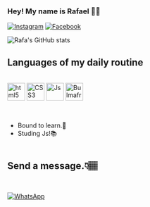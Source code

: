 ### Hey! My name is Rafael 👋🏽

[![Instagram](https://img.shields.io/badge/Instagram-E4405F?style=for-the-badge&logo=instagram&logoColor=white)](https://instagram.com/rafaelschmt)
[![Facebook](https://img.shields.io/badge/Facebook-1877F2?style=for-the-badge&logo=facebook&logoColor=white)](https://facebook.com/rafaelschmt)

![Rafa's GitHub stats](https://github-readme-stats.vercel.app/api?username=rafaschmt&show_icons=true&theme=onedark)

## Languages of my daily routine

<div Style="Display: inline_block"><br>
<img padding-right="50px" align="center" alt="html5" height="40" width="40" src="https://cdn.jsdelivr.net/gh/devicons/devicon/icons/html5/html5-original.svg">
<img align="center" alt="CSS3" height="40" width="40" src="https://cdn.jsdelivr.net/gh/devicons/devicon/icons/css3/css3-original.svg">
<img align="center" alt="Js" height="40" width="40" src="https://cdn.jsdelivr.net/gh/devicons/devicon/icons/javascript/javascript-original.svg">
<img align="center" alt="Bulmaframework" height="40" width="40" src="https://cdn.jsdelivr.net/gh/devicons/devicon/icons/bulma/bulma-plain.svg">
</div><br><br>

- Bound to learn.📖
- Studing Js!📚
<br><br>
## Send a message.👇🏽
<br>

[![WhatsApp](https://img.shields.io/badge/WhatsApp-25D366?style=for-the-badge&logo=whatsapp&logoColor=white)](https://l.instagram.com/?u=https%3A%2F%2Fbit.ly%2F3JfeEAE&e=AT3AbyNZxj_URLfKGKReSg-ApHVpfTeOi8eaU-CeMium8cgeSG77j6eYjy8Ade-gFe0MCvYyG3Qdl7sUAPSRRL7AcevBPCh32XoeM8YwuTRvRc3erWzTLQ)
